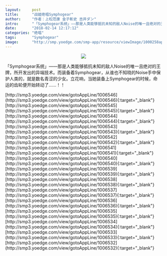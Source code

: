 ```yaml
---
layout:     post
title:      "战姬绝唱Symphogear"
author:     "作者：上松范康 金子彰史 吉井ダン"
intro:      "「Symphogear系统」——那是人类能够抵抗未知的敌人Noise的唯一且绝对的王牌，所开发出的异端技术。而装备着Symphogear，从谁也不知晓的Noise手中保护人类的，就是数名青涩的少女。立花响，当她装备上Symphogear的时候，命运的齿轮便开始转动了……！！"
date:       "2018-02-14 12:17:12"
categories: "绝唱"
tags:       "Symphogear"
image:      "http://smp.yoedge.com/smp-app/resource/viewImage/1000258appline.png"
---
```

<div style="text-align: center">
<p><img src="http://smp.yoedge.com/smp-app/resource/viewImage/1000258appline.png"/></p>
</div>
<p class="post-meta">
<span>「Symphogear系统」——那是人类能够抵抗未知的敌人Noise的唯一且绝对的王牌，所开发出的异端技术。而装备着Symphogear，从谁也不知晓的Noise手中保护人类的，就是数名青涩的少女。立花响，当她装备上Symphogear的时候，命运的齿轮便开始转动了……！！</span>
</p>
[http://smp3.yoedge.com/view/gotoAppLine/1006546](http://smp3.yoedge.com/view/gotoAppLine/1006546){:target="_blank"}
[http://smp3.yoedge.com/view/gotoAppLine/1006545](http://smp3.yoedge.com/view/gotoAppLine/1006545){:target="_blank"}
[http://smp3.yoedge.com/view/gotoAppLine/1006544](http://smp3.yoedge.com/view/gotoAppLine/1006544){:target="_blank"}
[http://smp3.yoedge.com/view/gotoAppLine/1006543](http://smp3.yoedge.com/view/gotoAppLine/1006543){:target="_blank"}
[http://smp3.yoedge.com/view/gotoAppLine/1006542](http://smp3.yoedge.com/view/gotoAppLine/1006542){:target="_blank"}
[http://smp3.yoedge.com/view/gotoAppLine/1006541](http://smp3.yoedge.com/view/gotoAppLine/1006541){:target="_blank"}
[http://smp3.yoedge.com/view/gotoAppLine/1006540](http://smp3.yoedge.com/view/gotoAppLine/1006540){:target="_blank"}
[http://smp3.yoedge.com/view/gotoAppLine/1006539](http://smp3.yoedge.com/view/gotoAppLine/1006539){:target="_blank"}
[http://smp3.yoedge.com/view/gotoAppLine/1006538](http://smp3.yoedge.com/view/gotoAppLine/1006538){:target="_blank"}
[http://smp3.yoedge.com/view/gotoAppLine/1006537](http://smp3.yoedge.com/view/gotoAppLine/1006537){:target="_blank"}
[http://smp3.yoedge.com/view/gotoAppLine/1006536](http://smp3.yoedge.com/view/gotoAppLine/1006536){:target="_blank"}
[http://smp3.yoedge.com/view/gotoAppLine/1006535](http://smp3.yoedge.com/view/gotoAppLine/1006535){:target="_blank"}
[http://smp3.yoedge.com/view/gotoAppLine/1006534](http://smp3.yoedge.com/view/gotoAppLine/1006534){:target="_blank"}
[http://smp3.yoedge.com/view/gotoAppLine/1006533](http://smp3.yoedge.com/view/gotoAppLine/1006533){:target="_blank"}
[http://smp3.yoedge.com/view/gotoAppLine/1006532](http://smp3.yoedge.com/view/gotoAppLine/1006532){:target="_blank"}


